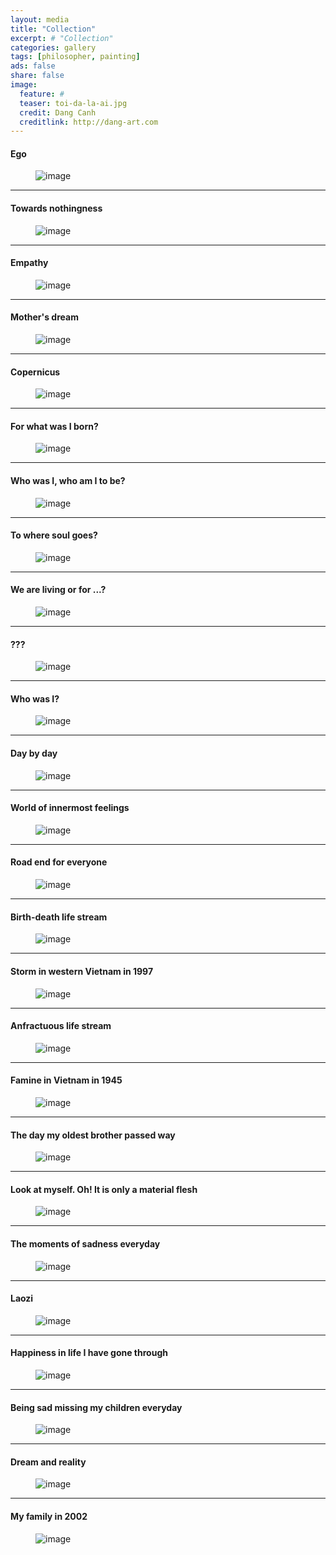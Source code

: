 ```yaml
---
layout: media
title: "Collection"
excerpt: # "Collection"
categories: gallery
tags: [philosopher, painting]
ads: false
share: false
image:
  feature: #
  teaser: toi-da-la-ai.jpg
  credit: Dang Canh
  creditlink: http://dang-art.com
---
```


#### Ego

<figure>
	<img src="/painting_img/cai-toi.png" alt="image">
</figure>

---

#### Towards nothingness
<figure>
	<img src="/painting_img/ve-coi-hu-vo.png" alt="image">
</figure>

---

#### Empathy
<figure>
	<img src="/painting_img/dong-cam.png" alt="image">
</figure>

---

#### Mother's dream
<figure>
	<img src="/painting_img/uoc-mo-cua-me.png" alt="image">
</figure>

---

#### Copernicus
<figure>
	<img src="/painting_img/copernicus.png" alt="image">
</figure>

---

#### For what was I born?

<figure>
	<img src="/painting_img/003.TOI DUOC SINH RA DE LAM GI_Da trien lam.jpg" alt="image">
</figure>

---

#### Who was I, who am I to be?

<figure>
	<img src="/painting_img/007.AI DA LA TOI, TOI SE LA AI  ( 100 190).jpg" alt="image">
</figure>

---

#### To where soul goes?

<figure>
	<img src="/painting_img/015.LINH HON ROI SE DI VE DAU.jpg" alt="image">
</figure>

---

#### We are living or for ...?

<figure>
	<img src="/painting_img/025.CHUNG TA DANG SONG HAY LA GI KHAC   68150.jpg" alt="image">
</figure>

---

#### ???

<figure>
	<img src="/painting_img/051.NGHI VAN.jpg" alt="image">
</figure>

---

#### Who was I?

<figure>
	<img src="/painting_img/070. Toi da la ai.jpg" alt="image">
</figure>

---

#### Day by day

<figure>
	<img src="/painting_img/011.DIEP KHUC NGAY LAI NGAY 130130.jpg" alt="image">
</figure>

---

#### World of innermost feelings

<figure>
	<img src="/painting_img/012.THE GIOI NOI TAM.jpg" alt="image">
</figure>

---

#### Road end for everyone

<figure>
	<img src="/painting_img/4_ai_cung_phai_vao_duong_tu.jpg" alt="image">
</figure>

---

#### Birth-death life stream

<figure>
	<img src="/painting_img/13_dong_doi_sinh_tu.jpg" alt="image">
</figure>

---

#### Storm in western Vietnam in 1997

<figure>
	<img src="/painting_img/23_con_bao_mien_tay_1997.jpg" alt="image">
</figure>

---

#### Anfractuous life stream

<figure>
	<img src="/painting_img/28_dong_doi_khuc_khuyu.jpg" alt="image">
</figure>

---

#### Famine in Vietnam in 1945

<figure>
	<img src="/painting_img/46_tran_doi_nam_at_dau_1945.jpg" alt="image">
</figure>

---

#### The day my oldest brother passed way

<figure>
	<img src="/painting_img/49_ngay_ra_di_cua_anh_ca_toi.jpg" alt="image">
</figure>

---

#### Look at myself. Oh! It is only a material flesh

<figure>
	<img src="/painting_img/71_toi_nhin_ve_toi_oi_cung_chi_la_khoi_thit_vat_chat_ma_thoi.jpg" alt="image">
</figure>

---

#### The moments of sadness everyday

<figure>
	<img src="/painting_img/107_cung_doan_buon_moi_ngay.jpg" alt="image">
</figure>

---

#### Laozi

<figure>
	<img src="/painting_img/109_lao_tu.jpg" alt="image">
</figure>

---

#### Happiness in life I have gone through

<figure>
	<img src="/painting_img/113_hanh_phuc_doi_ta_da_qua.jpg" alt="image">
</figure>

---

#### Being sad missing my children everyday

<figure>
	<img src="/painting_img/119_moi_ngay_buon_vang_con.jpg" alt="image">
</figure>

---

#### Dream and reality

<figure>
	<img src="/painting_img/126_uoc_mo_va_hien_thuc.jpg" alt="image">
</figure>

---

#### My family in 2002

<figure>
	<img src="/painting_img/206_gia_dinh_toi_2002.jpg" alt="image">
</figure>
